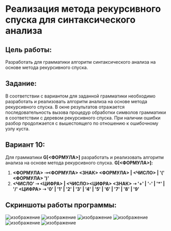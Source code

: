 # Реализация метода рекурсивного спуска для синтаксического анализа

## Цель работы: 
Разработать для грамматики алгоритм синтаксического анализа на основе метода рекурсивного спуска.



## Задание: 
В соответствии с вариантом для заданной грамматики необходимо разработать и реализовать алгоритм анализа на основе метода рекурсивного спуска.
В окне результатов отражается последовательность вызова процедур обработки символов грамматики в соответствии с деревом рекурсивного спуска. При наличии ошибки разбор продолжается с вышестоящего по отношению к ошибочному узлу куста. 

## Вариант 10:
Для грамматики **G[<ФОРМУЛА>]** разработать и реализовать
алгоритм анализа на основе метода рекурсивного спуска.
**G[<ФОРМУЛА>]:**
1. **<ФОРМУЛА> ➝<ФОРМУЛА> <ЗНАК> <ФОРМУЛА> |
<ЧИСЛО> | '(' <ФОРМУЛА> ')'**
2. **<ЧИСЛО' ➝ <ЦИФРА> | <ЧИСЛО><ЦИФРА>
<ЗНАК> ➝ '+' | '-' | '*' | '/'
<ЦИФРА> ➝ '0' | '1' | '2' | '3' | '4' | '5' | '6' | '7' | '8' | '9'**

## Скриншоты работы программы:

![изображение](https://github.com/bruhspirit/lab5/assets/160126744/d26bee7f-2be6-4b10-b075-86df9e781387)
![изображение](https://github.com/bruhspirit/lab5/assets/160126744/859cdb60-8e78-4672-a575-81786f11f7a0)
![изображение](https://github.com/bruhspirit/lab5/assets/160126744/e753bb72-b60d-4451-8271-f81cc0daccba)
![изображение](https://github.com/bruhspirit/lab5/assets/160126744/488fd280-b68a-4d0d-9e5e-ab7c52387d1e)
![изображение](https://github.com/bruhspirit/lab5/assets/160126744/060159d7-8cd6-49d4-82ed-12959e0e882c)
![изображение](https://github.com/bruhspirit/lab5/assets/160126744/fc557b08-42f2-4de0-b209-ac662d094d5c)






